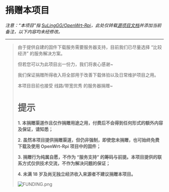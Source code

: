 # 捐赠本项目

*注意：“本项目”指 [SuLingGG/OpenWrt-Rpi](https://github.com/SuLingGG/OpenWrt-Rpi)，此处仅转载[源项目文档](https://github.com/SuLingGG/OpenWrt-Buildbot/blob/main/FUNDING.md)并添加当前备注，以下内容均未经修改。*

----
> 
> 由于提供自建的固件下载服务需要服务器支持，目前我们已尽量选择 “比较经济” 的服务解决方案。
> 
> 但若您可以为此项目出一份力，我们将衷心感谢~
> 
> 我们保证捐赠所得收入将全部用于改善下载体验以及日常维护项目之用。
> 
> 本项目目前也接受 线路/带宽优秀 的服务器捐赠~
> 
> # 提示
> 
> **1. 本捐赠渠道作且仅作捐赠用途之用，付费后不会得到任何形式的额外内容及保证，请知悉；**
> 
> **2. 虽然本项目提供捐赠渠道，但仍非强制，即使您未捐赠，也可始终免费下载及使用 OpenWrt-Rpi 项目中的固件；**
> 
> **3. 捐赠行为纯属自愿，不作为 “服务支持” 的筹码与前提。本项目提供的联系方式仅供技术交流，不作为解决问题的保证；**
> 
> **4. 未满 18 岁及尚无独立经济收入来源者不建议捐赠本项目。**
> 
> <img src="https://img03.mifile.cn/v1/MI_542ED8B1722DC/6d609b4650ce286cfe9871260dffc224.png" alt="FUNDING.png" title="FUNDING.png" />
> 
